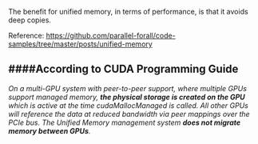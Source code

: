 The benefit for unified memory, in terms of performance, is that it avoids deep copies. <br>

Reference:
https://github.com/parallel-forall/code-samples/tree/master/posts/unified-memory


####According to CUDA Programming Guide
-

<i>
On a multi-GPU system with peer-to-peer support, where multiple GPUs support 
managed memory, <b>the physical storage is created on the GPU</b> which is active at 
the time cudaMallocManaged is called. 
All other GPUs will reference the data at reduced bandwidth via peer mappings over the PCIe bus. 
The Unified Memory management system <b>does not migrate memory between GPUs</b>.
</i>

